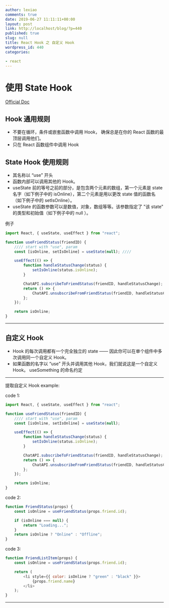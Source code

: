 ```yaml
---
author: lexiao
comments: true
date: 2019-06-27 11:11:11+00:00
layout: post
link: http://localhost/blog/?p=440
published: true
slug: null
title: React Hook 之 自定义 Hook
wordpress_id: 440
categories:

- react
---
```


# 使用 State Hook

[Official Doc](https://zh-hans.reactjs.org/docs/hooks-state.html)

## Hook 通用规则

-   不要在循环，条件或嵌套函数中调用 Hook， 确保总是在你的 React 函数的最顶层调用他们。
-   只在 React 函数组件中调用 Hook

## State Hook 使用规则

-   其名称以 “use” 开头
-   函数内部可以调用其他的 Hook。
-   useState 前的等号之前的部分，是包含两个元素的数组，第一个元素是 state 名字（如下例子中的 isOnline），第二个元素是用以更改 state 值的函数名（如下例子中的 setIsOnline）。
-   useState 的函数参数可以是数值，对象，数组等等。该参数指定了 "该 state" 的类型和初始值（如下例子中的 null ）。

例子

```js
import React, { useState, useEffect } from "react";

function useFriendStatus(friendID) {
    //// start with "use", param
    const [isOnline, setIsOnline] = useState(null); ////

    useEffect(() => {
        function handleStatusChange(status) {
            setIsOnline(status.isOnline);
        }

        ChatAPI.subscribeToFriendStatus(friendID, handleStatusChange);
        return () => {
            ChatAPI.unsubscribeFromFriendStatus(friendID, handleStatusChange);
        };
    });

    return isOnline;
}
```

---

## 自定义 Hook

-   Hook 的每次调用都有一个完全独立的 state —— 因此你可以在单个组件中多次调用同一个自定义 Hook。
-   如果函数的名字以 “use” 开头并调用其他 Hook，我们就说这是一个自定义 Hook。 useSomething 的命名约定

---

提取自定义 Hook example:

code 1:

```js
import React, { useState, useEffect } from "react";

function useFriendStatus(friendID) {
    //// start with "use", param
    const [isOnline, setIsOnline] = useState(null);

    useEffect(() => {
        function handleStatusChange(status) {
            setIsOnline(status.isOnline);
        }

        ChatAPI.subscribeToFriendStatus(friendID, handleStatusChange);
        return () => {
            ChatAPI.unsubscribeFromFriendStatus(friendID, handleStatusChange);
        };
    });

    return isOnline;
}
```

code 2:

```js
function FriendStatus(props) {
    const isOnline = useFriendStatus(props.friend.id);

    if (isOnline === null) {
        return "Loading...";
    }
    return isOnline ? "Online" : "Offline";
}
```

code 3:

```js
function FriendListItem(props) {
    const isOnline = useFriendStatus(props.friend.id);

    return (
        <li style={{ color: isOnline ? "green" : "black" }}>
            {props.friend.name}
        </li>
    );
}
```

---
